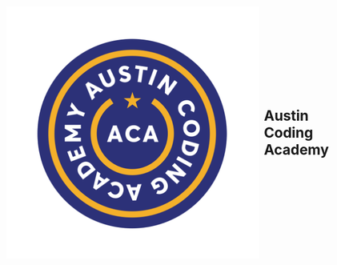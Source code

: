 <!-- <div style="display: flex; align-items: center">
  <img alt="logo" id="logo-img" src="https://en.gravatar.com/userimage/107370100/a08594145564536138dfaaf072c7b241.png" />
  <span style="margin: 0 10px; font-size: 36px; font-weight: bold">Austin Coding Academy</span>
</div> -->

<!-- <div style="display: flex; align-items: center">
  <img alt="logo" id="logo-img" style="height: 75px; width: 75px; margin: 0 10" src="../images/logos/LCA_Logo.png" />
  <span style="margin: 0 10px; font-size: 36px; font-weight: bold">Lubbock Coding Academy</span>
</div> -->

<div style="display: flex; align-items: center">
  <img alt="logo" id="logo-img" src="../images/logos/ACA_Logo.svg" />
  <h1 style="margin: 0 10px;">
    <span id="logo-city">Austin</span>
    Coding Academy
  </h1>
</div>